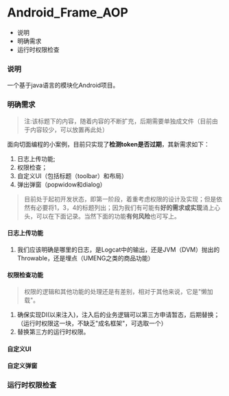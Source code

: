 # Android_Frame_AOP
* 说明
* 明确需求
* 运行时权限检查
### 说明
一个基于java语言的模块化Android项目。 
### 明确需求
> 注:该标题下的内容，随着内容的不断扩充，后期需要单独成文件（目前由于内容较少，可以放置再此处）

面向切面编程的小案例，目前只实现了**检测token是否过期**，其新需求如下：
  1. 日志上传功能;
  2. 权限检查；
  3. 自定义UI（包括标题（toolbar）和布局）
  4. 弹出弹窗（popwidow和dialog）
  
> 目前处于起初开发状态，即第一阶段，着重考虑权限的设计及实现；但是依然有必要将1，3，4的标题列出；因为我们有可能有**好的需求或实现**涌上心头，可以在下面记录。当然下面的功能**有何风险**也可写上。
#### 日志上传功能
  
  1. 我们应该明确是哪里的日志，是Logcat中的输出，还是JVM（DVM）抛出的Throwable，还是埋点（UMENG之类的商品功能）
  
#### 权限检查功能
> 权限的逻辑和其他功能的处理还是有差别，相对于其他来说，它是"懒加载"。
  1. 确保实现DI(以来注入)，注入后的业务逻辑可以第三方申请暂态，后期替换；（运行时权限这一块，不缺乏"成名框架"，可选取一个）
  2. 替换第三方的运行时权限。

#### 自定义UI

#### 自定义弹窗

### 运行时权限检查
